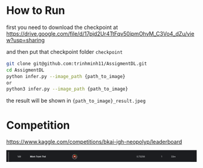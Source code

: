 # How to Run

first you need to download the checkpoint at 
https://drive.google.com/file/d/17pjd2Ur4TtFqv50ipmOhvM_C3Vo4_dZu/view?usp=sharing

and then put that checkpoint folder ```checkpoint```

```sh
git clone git@github.com:trinhminh11/AssigmentDL.git
cd AssigmentDL
python infer.py --image_path {path_to_image}
or
python3 infer.py --image_path {path_to_image}
```

the result will be shown in  ```{path_to_image}_result.jpeg```

# Competition
https://www.kaggle.com/competitions/bkai-igh-neopolyp/leaderboard

<p align="center">
  <img src="result.png"  >
  
</p>
